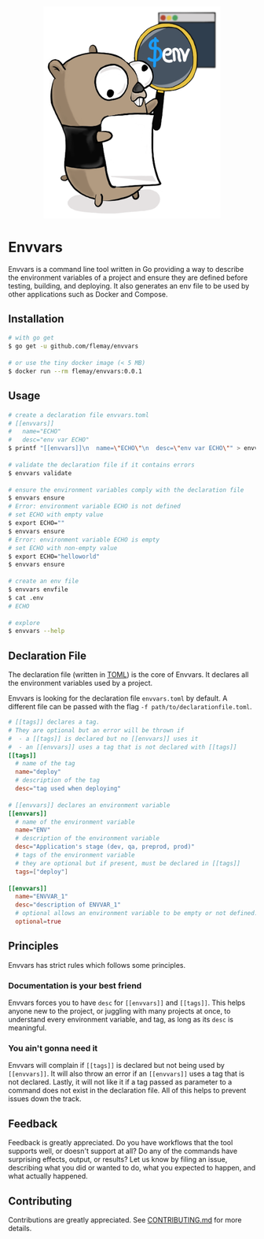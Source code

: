 <p align="center"><img src="docs/envvars_gopher.png" width="360"></p>

# Envvars

Envvars is a command line tool written in Go providing a way to describe the environment variables of a project and ensure they are defined before testing, building, and deploying. It also generates an env file to be used by other applications such as Docker and Compose.

## Installation

```bash
# with go get
$ go get -u github.com/flemay/envvars

# or use the tiny docker image (< 5 MB)
$ docker run --rm flemay/envvars:0.0.1
```

## Usage

```bash
# create a declaration file envvars.toml
# [[envvars]]
#   name="ECHO"
#   desc="env var ECHO"
$ printf "[[envvars]]\n  name=\"ECHO\"\n  desc=\"env var ECHO\"" > envvars.toml

# validate the declaration file if it contains errors
$ envvars validate

# ensure the environment variables comply with the declaration file
$ envvars ensure
# Error: environment variable ECHO is not defined
# set ECHO with empty value
$ export ECHO=""
$ envvars ensure
# Error: environment variable ECHO is empty
# set ECHO with non-empty value
$ export ECHO="helloworld"
$ envvars ensure

# create an env file
$ envvars envfile
$ cat .env
# ECHO

# explore
$ envvars --help
```

## Declaration File

The declaration file (written in [TOML](https://github.com/toml-lang/toml)) is the core of Envvars. It declares all the environment variables used by a project.

Envvars is looking for the declaration file `envvars.toml` by default. A different file can be passed with the flag `-f path/to/declarationfile.toml`.

```toml
# [[tags]] declares a tag.
# They are optional but an error will be thrown if
#  - a [[tags]] is declared but no [[envvars]] uses it
#  - an [[envvars]] uses a tag that is not declared with [[tags]]
[[tags]]
  # name of the tag
  name="deploy"
  # description of the tag
  desc="tag used when deploying"

# [[envvars]] declares an environment variable
[[envvars]]
  # name of the environment variable
  name="ENV"
  # description of the environment variable
  desc="Application's stage (dev, qa, preprod, prod)"
  # tags of the environment variable
  # they are optional but if present, must be declared in [[tags]]
  tags=["deploy"]

[[envvars]]
  name="ENVVAR_1"
  desc="description of ENVVAR_1"
  # optional allows an environment variable to be empty or not defined. It is best to avoid it unless you accept an empty value.
  optional=true
```

## Principles

Envvars has strict rules which follows some principles.

### Documentation is your best friend

Envvars forces you to have `desc` for `[[envvars]]` and `[[tags]]`. This helps anyone new to the project, or juggling with many projects at once, to understand every environment variable, and tag, as long as its `desc` is meaningful.

### You ain't gonna need it

Envvars will complain if `[[tags]]` is declared but not being used by `[[envvars]]`. It will also throw an error if an `[[envvars]]` uses a tag that is not declared. Lastly, it will not like it if a tag passed as parameter to a command does not exist in the declaration file. All of this helps to prevent issues down the track.

## Feedback

Feedback is greatly appreciated. Do you have workflows that the tool supports well, or doesn't support at all? Do any of the commands have surprising effects, output, or results? Let us know by filing an issue, describing what you did or wanted to do, what you expected to happen, and what actually happened.

## Contributing

Contributions are greatly appreciated. See [CONTRIBUTING.md](https://github.com/flemay/envvars/blob/master/CONTRIBUTING.md) for more details.